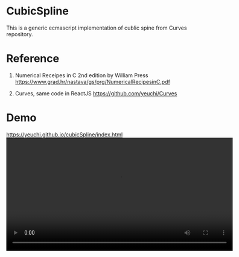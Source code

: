 # CubicSpline

This is a generic ecmascript implementation of cublic spine from Curves repository.

# Reference

1. Numerical Receipes in C 2nd edition by William Press   
https://www.grad.hr/nastava/gs/prg/NumericalRecipesinC.pdf

2. Curves, same code in ReactJS 
https://github.com/yeuchi/Curves

# Demo
https://yeuchi.github.io/cubicSpline/index.html
<video width="600" src="https://github.com/user-attachments/assets/15042fb9-67fa-4e1a-81cd-f2ef5cf79896"/>


